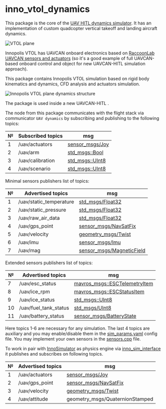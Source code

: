 # inno_vtol_dynamics

This package is the core of the [UAV HITL dynamics simulator](https://github.com/InnopolisAero/innopolis_vtol_dynamics). It has an implementation of custom quadcopter vertical takeoff and landing aircraft dynamics.

![VTOL plane](img/inno_vtol.png?raw=true "VTOL plane")

Innopolis VTOL has UAVCAN onboard electronics based on [RaccoonLab UAVCAN sensors and actuators](http://raccoonlab.org/uavcan) (so it's a good example of full UAVCAN-based onboard control and object for new UAVCAN-HITL simulation approach).

This package contains Innopolis VTOL simulation based on rigid body kinematics and dynamics, CFD analysis and actuators simulation.

![Innopolis VTOL plane dynamics structure](img/structure.jpeg?raw=true "Innopolis VTOL plane dynamics structure")

The package is used inside a new UAVCAN-HITL . 

The node from this package communicates with the flight stack via communicator `UAV dynamics` by subscribing and publishing to the following topics:

| № | Subscribed topics | msg                                   |
| - | ----------------- | ------------------------------------- |
| 1 | /uav/actuators    | [sensor_msgs/Joy](https://docs.ros.org/en/api/sensor_msgs/html/msg/Joy.html) |
| 2 | /uav/arm          | [std_msgs::Bool](http://docs.ros.org/en/noetic/api/std_msgs/html/msg/Bool.html) |
| 3 | /uav/calibration  | [std_msgs::UInt8](http://docs.ros.org/en/noetic/api/std_msgs/html/msg/UInt8.html) |
| 4 | /uav/scenario     | [std_msgs::UInt8](http://docs.ros.org/en/noetic/api/std_msgs/html/msg/UInt8.html) |

Minimal sensors publishers list of topics:

| № | Advertised topics       | msg                                   |
| - | ----------------------- | ------------------------------------- |
| 1 | /uav/static_temperature | [std_msgs/Float32](http://docs.ros.org/en/melodic/api/std_msgs/html/msg/Float32.html) |
| 2 | /uav/static_pressure | [std_msgs/Float32](http://docs.ros.org/en/melodic/api/std_msgs/html/msg/Float32.html) |
| 3 | /uav/raw_air_data | [std_msgs/Float32](http://docs.ros.org/en/melodic/api/std_msgs/html/msg/Float32.html) |
| 4 | /uav/gps_point | [sensor_msgs/NavSatFix](https://docs.ros.org/en/api/sensor_msgs/html/msg/NavSatFix.html) |
| 5 | /uav/velocity | [geometry_msgs/Twist](http://docs.ros.org/en/noetic/api/geometry_msgs/html/msg/Twist.html) |
| 6 | /uav/imu | [sensor_msgs/Imu](http://docs.ros.org/en/melodic/api/sensor_msgs/html/msg/Imu.html) |
| 7 | /uav/mag | [sensor_msgs/MagneticField](http://docs.ros.org/en/melodic/api/sensor_msgs/html/msg/MagneticField.html) |

Extended sensors publishers list of topics:

| № | Advertised topics         | msg                                   |
| - | -------------------------- | ------------------------------------- |
| 7 | /uav/esc_status | [mavros_msgs::ESCTelemetryItem](http://docs.ros.org/en/api/mavros_msgs/html/msg/ESCTelemetryItem.html) |
| 8 | /uav/ice_rpm | [mavros_msgs::ESCStatusItem](http://docs.ros.org/en/api/mavros_msgs/html/msg/ESCStatusItem.html) |
| 9 | /uav/ice_status | [std_msgs::UInt8](http://docs.ros.org/en/melodic/api/std_msgs/html/msg/UInt8.html) |
| 10| /uav/fuel_tank_status | [std_msgs/UInt8](http://docs.ros.org/en/melodic/api/std_msgs/html/msg/UInt8.html) |
| 11| /uav/battery_status | [sensor_msgs/BatteryState](http://docs.ros.org/en/melodic/api/sensor_msgs/html/msg/BatteryState.html) |

Here topics 1-6 are necessary for any simulation. The last 4 topics are auxiliary and you may enable/disable them in the [sim_params.yaml](uav_dynamics/inno_vtol_dynamics/config/sim_params.yaml) config file. You may implement your own sensors in the [sensors.cpp](uav_dynamics/inno_vtol_dynamics/src/sensors/sensors.cpp) file.

To work in pair with [InnoSimulator](https://github.com/inno-robolab/InnoSimulator) as physics engine via [inno_sim_interface](https://github.com/InnopolisAero/inno_sim_interface) it publishes and subscribes on following topics.

| № | Advertised topics | msg                             |
| - | ----------------- | ------------------------------- |
| 1 | /uav/actuators    | [sensor_msgs/Joy](https://docs.ros.org/en/api/sensor_msgs/html/msg/Joy.html)                 |
| 2 | /uav/gps_point | [sensor_msgs/NavSatFix](https://docs.ros.org/en/api/sensor_msgs/html/msg/NavSatFix.html) |
| 3 | /uav/velocity | [geometry_msgs/Twist](http://docs.ros.org/en/noetic/api/geometry_msgs/html/msg/Twist.html) |
| 4 | /uav/attitude     | geometry_msgs/QuaternionStamped |
